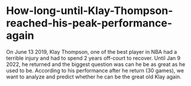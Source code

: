 # How-long-until-Klay-Thompson-reached-his-peak-performance-again
On June 13 2019, Klay Thompson, one of the best player in NBA had a terrible injury and had to spend 2 years off-court to recover. Until Jan 9 2022, he returned and the biggest question was can he be as great as he used to be. According to his performance after he return (30 games), we want to analyze and predict whether he can be the great old Klay again.
